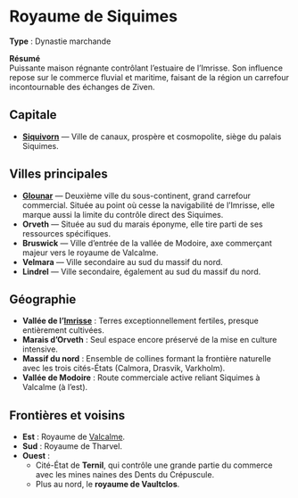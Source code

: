 # Royaume de Siquimes  
**Type** : Dynastie marchande  

**Résumé**  
Puissante maison régnante contrôlant l’estuaire de l’Imrisse. Son influence repose sur le commerce fluvial et maritime, faisant de la région un carrefour incontournable des échanges de Ziven.  

## Capitale  
- **[Siquivorn](../villes/siquivorn.md)** — Ville de canaux, prospère et cosmopolite, siège du palais Siquimes.  

## Villes principales  
- **[Glounar](../villes/glounar.md)** — Deuxième ville du sous-continent, grand carrefour commercial. Située au point où cesse la navigabilité de l’Imrisse, elle marque aussi la limite du contrôle direct des Siquimes.  
- **Orveth** — Située au sud du marais éponyme, elle tire parti de ses ressources spécifiques.  
- **Bruswick** — Ville d’entrée de la vallée de Modoire, axe commerçant majeur vers le royaume de Valcalme.  
- **Velmara** — Ville secondaire au sud du massif du nord.  
- **Lindrel** — Ville secondaire, également au sud du massif du nord.  

## Géographie  
- **Vallée de l’[Imrisse](../fleuves/imrisse.md)** : Terres exceptionnellement fertiles, presque entièrement cultivées.  
- **Marais d’Orveth** : Seul espace encore préservé de la mise en culture intensive.  
- **Massif du nord** : Ensemble de collines formant la frontière naturelle avec les trois cités-États (Calmora, Drasvik, Varkholm).  
- **Vallée de Modoire** : Route commerciale active reliant Siquimes à Valcalme (à l’est).  

## Frontières et voisins  
- **Est** : Royaume de [Valcalme](/docs/royaumes/valcalme.md).  
- **Sud** : Royaume de Tharvel.  
- **Ouest** :  
  - Cité-État de **Ternil**, qui contrôle une grande partie du commerce avec les mines naines des Dents du Crépuscule.  
  - Plus au nord, le **royaume de Vaultclos**.  

